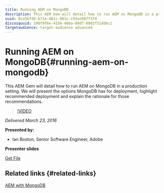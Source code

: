 ```yaml
---
title: Running AEM on MongoDB
description: This AEM Gem will detail how to run AEM on MongoDB in a production setting. We will present the options MongoDB has for deployment, highlight recommended deployment and explain the rationale for those recommendations.
uuid: 8ca5b7d0-b71e-481c-961c-c91ee987f374
discoiquuid: 198f9f6e-4156-468a-88d7-6902f51dd6c1
targetaudience: target-audience advanced
---
```

# Running AEM on MongoDB{#running-aem-on-mongodb}

This AEM Gem will detail how to run AEM on MongoDB in a production setting. We will present the options MongoDB has for deployment, highlight recommended deployment and explain the rationale for those recommendations.

>[!VIDEO](https://video.tv.adobe.com/v/19304/?quality=9)

*Delivered March 23, 2016*

**Presented by:**

* Ian Boston, Senior Software Engineer, Adobe

**Presenter slides**

[Get File](assets/aem-gems-032316-onmongodb.pdf)

## Related links {#related-links}

[AEM with MongoDB](https://docs.adobe.com/content/docs/en/aem/6-1/deploy/platform/aem-with-mongodb.html)

<!--
[Get back to the Overview](https://helpx.adobe.com/experience-manager/kt/eseminars/gems/aem-index.html)
-->
